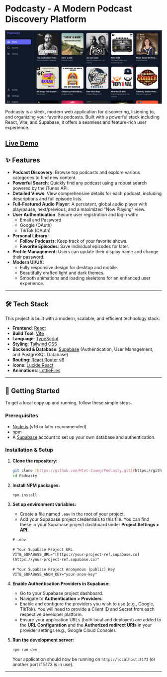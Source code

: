 # Podcasty - A Modern Podcast Discovery Platform

![Podcasty Welcome Page](https://github.com/Htet-2aung/Podcasty/blob/main/assets/demo2.png?raw=true)

Podcasty is a sleek, modern web application for discovering, listening to, and organizing your favorite podcasts. Built with a powerful stack including React, Vite, and Supabase, it offers a seamless and feature-rich user experience.

**[Live Demo](https://podcasty-two.vercel.app/)**
---

## ✨ Features

- **Podcast Discovery**: Browse top podcasts and explore various categories to find new content.
- **Powerful Search**: Quickly find any podcast using a robust search powered by the iTunes API.
- **Detailed Views**: View comprehensive details for each podcast, including descriptions and full episode lists.
- **Full-Featured Audio Player**: A persistent, global audio player with play/pause, next/previous, and a maximized "Now Playing" view.
- **User Authentication**: Secure user registration and login with:
  - Email and Password
  - Google (OAuth)
  - TikTok (OAuth)
- **Personal Library**:
  - **Follow Podcasts**: Keep track of your favorite shows.
  - **Favorite Episodes**: Save individual episodes for later.
- **Profile Management**: Users can update their display name and change their password.
- **Modern UI/UX**: 
  - Fully responsive design for desktop and mobile.
  - Beautifully crafted light and dark themes.
  - Smooth animations and loading skeletons for an enhanced user experience.

---

## 🛠️ Tech Stack

This project is built with a modern, scalable, and efficient technology stack:

- **Frontend**: [React](https://reactjs.org/)
- **Build Tool**: [Vite](https://vitejs.dev/)
- **Language**: [TypeScript](https://www.typescriptlang.org/)
- **Styling**: [Tailwind CSS](https://tailwindcss.com/)
- **Backend & Database**: [Supabase](https://supabase.io/) (Authentication, User Management, and PostgreSQL Database)
- **Routing**: [React Router v6](https://reactrouter.com/)
- **Icons**: [Lucide React](https://lucide.dev/)
- **Animations**: [LottieFiles](https://lottiefiles.com/)

---

## 🚀 Getting Started

To get a local copy up and running, follow these simple steps.

### Prerequisites

- [Node.js](https://nodejs.org/) (v16 or later recommended)
- [npm](https://www.npmjs.com/)
- A [Supabase](https://supabase.io/) account to set up your own database and authentication.

### Installation & Setup

1.  **Clone the repository:**
    ```sh
    git clone [https://github.com/Htet-2aung/Podcasty.git](https://github.com/Htet-2aung/Podcasty.git)
    cd Podcasty
    ```

2.  **Install NPM packages:**
    ```sh
    npm install
    ```

3.  **Set up environment variables:**
    - Create a file named `.env` in the root of your project.
    - Add your Supabase project credentials to this file. You can find these in your Supabase project dashboard under **Project Settings > API**.

    ```env
    # .env

    # Your Supabase Project URL
    VITE_SUPABASE_URL="[https://your-project-ref.supabase.co](https://your-project-ref.supabase.co)"

    # Your Supabase Project Anonymous (public) Key
    VITE_SUPABASE_ANON_KEY="your-anon-key"
    ```

4.  **Enable Authentication Providers in Supabase:**
    - Go to your Supabase project dashboard.
    - Navigate to **Authentication > Providers**.
    - Enable and configure the providers you wish to use (e.g., Google, TikTok). You will need to provide a Client ID and Secret from each respective developer platform.
    - Ensure your application URLs (both local and deployed) are added to the **URL Configuration** and the **Authorized redirect URIs** in your provider settings (e.g., Google Cloud Console).

5.  **Run the development server:**
    ```sh
    npm run dev
    ```
    Your application should now be running on `http://localhost:5173` (or another port if 5173 is in use).

---
